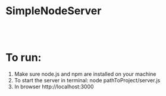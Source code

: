 # SimpleNodeServer
<br><br>
# To run:
1) Make sure node.js and npm are installed on your machine 
2) To start the server in terminal: node pathToProject/server.js
3) In browser http://localhost:3000
